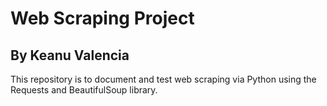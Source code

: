<h1>Web Scraping Project</h1>
<h2>By Keanu Valencia</h2>
<p>This repository is to document and test web scraping via Python using the Requests and BeautifulSoup library.</p>
